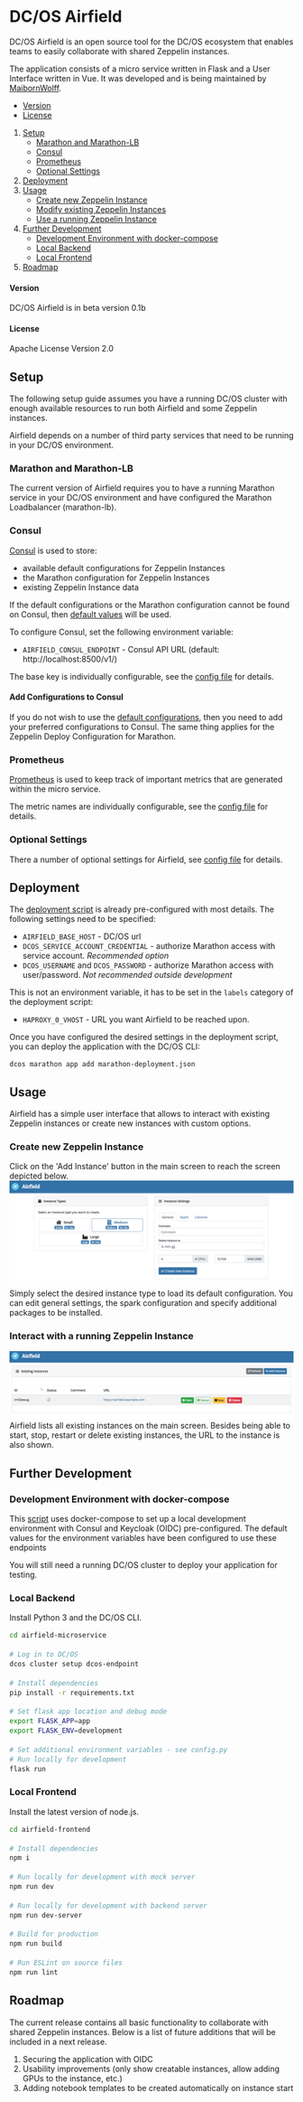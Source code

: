 # DC/OS Airfield
DC/OS Airfield is an open source tool for the DC/OS ecosystem that enables teams to easily collaborate with shared Zeppelin instances.

The application consists of a micro service written in Flask and a User Interface written in Vue. It was developed and is being maintained by [MaibornWolff](https://www.maibornwolff.de/).

* [Version](#version)
* [License](#license)
1. [Setup](#setup)
    * [Marathon and Marathon-LB](#marathon-and-marathon-lb)
    * [Consul](#consul)
    * [Prometheus](#prometheus)
    * [Optional Settings](#optional-settings)
2. [Deployment](#deployment)
3. [Usage](#usage)
    * [Create new Zeppelin Instance](#create-new-zeppelin-instance)
    * [Modify existing Zeppelin Instances](#modify-existing-zeppelin-instances)
    * [Use a running Zeppelin Instance](#use-a-running-zeppelin-instance)
4. [Further Development](#further-development)
    * [Development Environment with docker-compose](#development-environment-with-docker-compose)
    * [Local Backend](#local-backend)
    * [Local Frontend](#local-frontend)
5. [Roadmap](#roadmap)

#### Version
DC/OS Airfield is in beta version 0.1b
#### License
Apache License Version 2.0

## Setup
The following setup guide assumes you have a running DC/OS cluster with enough available resources to run both Airfield and some Zeppelin instances.

Airfield depends on a number of third party services that need to be running in your DC/OS environment.
### Marathon and Marathon-LB
The current version of Airfield requires you to have a running Marathon service in your DC/OS environment and have configured the Marathon Loadbalancer (marathon-lb).

### Consul
[Consul](https://www.consul.io/) is used to store:
* available default configurations for Zeppelin Instances
* the Marathon configuration for Zeppelin Instances
* existing Zeppelin Instance data

If the default configurations or the Marathon configuration cannot be found on Consul, then [default values](airfield-microservice/airfield/resources/) will be used.

To configure Consul, set the following environment variable:
* `AIRFIELD_CONSUL_ENDPOINT` - Consul API URL (default: http://localhost:8500/v1/)

The base key is individually configurable, see the [config file](airfield-microservice/config.py) for details.

#### Add Configurations to Consul
If you do not wish to use the [default configurations](airfield-microservice/airfield/resources), then you need to add your preferred configurations to Consul.
The same thing applies for the Zeppelin Deploy Configuration for Marathon.
### Prometheus
[Prometheus](https://prometheus.io/) is used to keep track of important metrics that are generated within the micro service.

The metric names are individually configurable, see the [config file](airfield-microservice/config.py) for details.

### Optional Settings
There a number of optional settings for Airfield, see [config file](airfield-microservice/config.py) for details.

## Deployment
The [deployment script](marathon-deployment.json) is already pre-configured with most details. The following settings need to be specified:

* `AIRFIELD_BASE_HOST` - DC/OS url
* `DCOS_SERVICE_ACCOUNT_CREDENTIAL` - authorize Marathon access with service account. *Recommended option*
* `DCOS_USERNAME` and `DCOS_PASSWORD` - authorize Marathon access with user/password. *Not recommended outside development*

This is not an environment variable, it has to be set in the `labels` category of the deployment script:
* `HAPROXY_0_VHOST` - URL you want Airfield to be reached upon.

Once you have configured the desired settings in the deployment script, you can deploy the application with the DC/OS CLI:

    dcos marathon app add marathon-deployment.json

## Usage
Airfield has a simple user interface that allows to interact with existing Zeppelin instances or create new instances with custom options.
### Create new Zeppelin Instance
Click on the 'Add Instance' button in the main screen to reach the screen depicted below.
![Airfield New Instance Screen](img/airfield_new.png)
Simply select the desired instance type to load its default configuration. You can edit general settings, the spark configuration and specify additional packages to be installed.
### Interact with a running Zeppelin Instance
![Airfield Main Screen](img/airfield_base.png)
Airfield lists all existing instances on the main screen. Besides being able to start, stop, restart or delete existing instances, the URL to the instance is also shown.

## Further Development
### Development Environment with docker-compose
This [script](docker-compose-dev.yml) uses docker-compose to set up a local development environment with Consul and Keycloak (OIDC) pre-configured.
The default values for the environment variables have been configured to use these endpoints

You will still need a running DC/OS cluster to deploy your application for testing.
### Local Backend
Install Python 3 and the DC/OS CLI.
```bash
cd airfield-microservice

# Log in to DC/OS
dcos cluster setup dcos-endpoint

# Install dependencies
pip install -r requirements.txt

# Set flask app location and debug mode
export FLASK_APP=app
export FLASK_ENV=development

# Set additional environment variables - see config.py
# Run locally for development
flask run
```

### Local Frontend
Install the latest version of node.js.
```bash
cd airfield-frontend

# Install dependencies
npm i

# Run locally for development with mock server
npm run dev

# Run locally for development with backend server
npm run dev-server

# Build for production
npm run build

# Run ESLint on source files
npm run lint
```

## Roadmap
The current release contains all basic functionality to collaborate with shared Zeppelin instances. Below is a list of future additions that will be included in a next release.

1. Securing the application with OIDC
2. Usability improvements (only show creatable instances, allow adding GPUs to the instance, etc.)
3. Adding notebook templates to be created automatically on instance start
